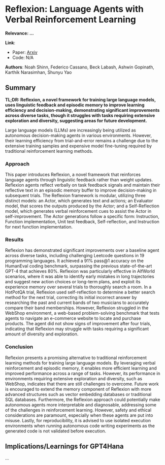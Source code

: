 <!--- Created using: ... --->
<!--- Based on: 100.0% of the Paper --->
<!--- Reviewed: False --->
# Reflexion: Language Agents with Verbal Reinforcement Learning

**Relevance: ...**

**Link**:
- Paper: [Arxiv](http://arxiv.org/pdf/2303.11366v3)
- Code: N/A

**Authors**: Noah Shinn, Federico Cassano, Beck Labash, Ashwin Gopinath, Karthik Narasimhan, Shunyu Yao

## Summary

**TL;DR: Reflexion, a novel framework for training large language models, uses linguistic feedback and episodic memory to improve learning efficiency and decision-making, demonstrating significant improvements across diverse tasks, though it struggles with tasks requiring extensive exploration and diversity, suggesting areas for future development.**

Large language models (LLMs) are increasingly being utilized as autonomous decision-making agents in various environments. However, their learning efficiency from trial-and-error remains a challenge due to the extensive training samples and expensive model fine-tuning required by traditional reinforcement learning methods.

### Approach

This paper introduces Reflexion, a novel framework that reinforces language agents through linguistic feedback rather than weight updates. Reflexion agents reflect verbally on task feedback signals and maintain their reflective text in an episodic memory buffer to improve decision-making in subsequent trials. The Reflexion framework is modular, utilizing three distinct models: an Actor, which generates text and actions; an Evaluator model, that scores the outputs produced by the Actor; and a Self-Reflection model, which generates verbal reinforcement cues to assist the Actor in self-improvement. The Actor generations follow a specific form: Instruction, Function implementation, Unit test feedback, Self-reflection, and Instruction for next function implementation.

### Results

Reflexion has demonstrated significant improvements over a baseline agent across diverse tasks, including challenging Leetcode questions in 19 programming languages. It achieved a 91% pass@1 accuracy on the HumanEval coding benchmark, surpassing the previous state-of-the-art GPT-4 that achieves 80%. Reflexion was particularly effective in AlfWorld scenarios, where it was able to identify early mistakes in long trajectories and suggest new action choices or long-term plans, and exploit its experience memory over several trials to thoroughly search a room. In a HotPotQA trial, Reflexion used self-reflection to determine a better search method for the next trial, correcting its initial incorrect answer by researching the past and current bands of two musicians to accurately compare their band memberships. However, Reflexion struggled in the WebShop environment, a web-based problem-solving benchmark that tests agents to navigate an e-commerce website to locate and purchase products. The agent did not show signs of improvement after four trials, indicating that Reflexion may struggle with tasks requiring a significant amount of diversity and exploration.

### Conclusion

Reflexion presents a promising alternative to traditional reinforcement learning methods for training large language models. By leveraging verbal reinforcement and episodic memory, it enables more efficient learning and improved performance across a range of tasks. However, its performance in environments requiring extensive exploration and diversity, such as WebShop, indicates that there are still challenges to overcome. Future work is encouraged to extend the memory component of Reflexion with more advanced structures such as vector embedding databases or traditional SQL databases. Furthermore, the Reflexion approach could potentially make autonomous agents more interpretable and diagnosable, addressing some of the challenges in reinforcement learning. However, safety and ethical considerations are paramount, especially when these agents are put into misuse. Lastly, for reproducibility, it is advised to use isolated execution environments when running autonomous code writing experiments as the generated code is not validated before execution.

## Implications/Learnings for GPT4Hana

...
